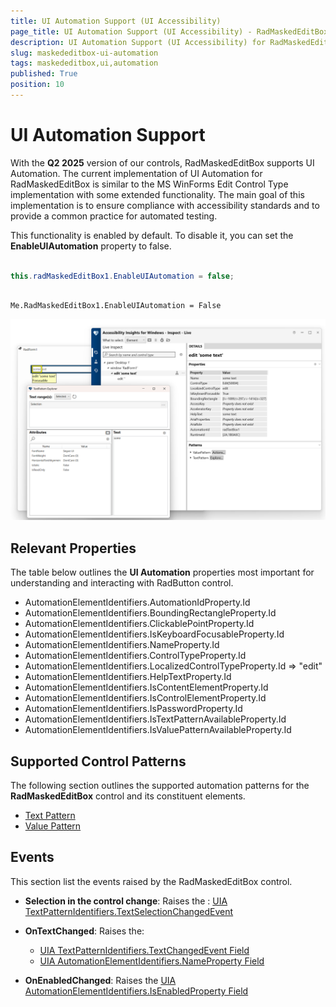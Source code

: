 ```yaml
---
title: UI Automation Support (UI Accessibility)
page_title: UI Automation Support (UI Accessibility) - RadMaskedEditBox
description: UI Automation Support (UI Accessibility) for RadMaskedEditBox.   
slug: maskededitbox-ui-automation
tags: maskededitbox,ui,automation
published: True
position: 10
---
```


# UI Automation Support

With the __Q2 2025__ version of our controls, RadMaskedEditBox supports UI Automation. The current implementation of UI Automation for RadMaskedEditBox is similar to the MS WinForms Edit Control Type implementation with some extended functionality. The main goal of this implementation is to ensure compliance with accessibility standards and to provide a common practice for automated testing. 

This functionality is enabled by default. To disable it, you can set the __EnableUIAutomation__ property to false.


````C#

this.radMaskedEditBox1.EnableUIAutomation = false;

````
````VB.NET

Me.RadMaskedEditBox1.EnableUIAutomation = False

````

![maskedEditBox-ui-automation](images/maskedEditBox-ui-automation001.png)

## Relevant Properties 

The table below outlines the __UI Automation__ properties most important for understanding and interacting with RadButton control.

* AutomationElementIdentifiers.AutomationIdProperty.Id 
* AutomationElementIdentifiers.BoundingRectangleProperty.Id
* AutomationElementIdentifiers.ClickablePointProperty.Id
* AutomationElementIdentifiers.IsKeyboardFocusableProperty.Id
* AutomationElementIdentifiers.NameProperty.Id 
* AutomationElementIdentifiers.ControlTypeProperty.Id
* AutomationElementIdentifiers.LocalizedControlTypeProperty.Id => "edit"
* AutomationElementIdentifiers.HelpTextProperty.Id
* AutomationElementIdentifiers.IsContentElementProperty.Id
* AutomationElementIdentifiers.IsControlElementProperty.Id
* AutomationElementIdentifiers.IsPasswordProperty.Id
* AutomationElementIdentifiers.IsTextPatternAvailableProperty.Id
* AutomationElementIdentifiers.IsValuePatternAvailableProperty.Id

## Supported Control Patterns

The following section outlines the supported automation patterns for the __RadMaskedEditBox__ control and its constituent elements.

* [Text Pattern](https://learn.microsoft.com/en-us/dotnet/api/system.windows.automation.textpattern?view=windowsdesktop-9.0)
* [Value Pattern](https://learn.microsoft.com/en-us/dotnet/api/system.windows.automation.valuepattern?view=windowsdesktop-9.0)

## Events

This section list the events raised by the RadMaskedEditBox control.

* __Selection in the control change__: Raises the :
	[UIA TextPatternIdentifiers.TextSelectionChangedEvent](https://learn.microsoft.com/en-us/dotnet/api/system.windows.automation.textpattern.textselectionchangedevent?view=windowsdesktop-9.0#system-windows-automation-textpattern-textselectionchangedevent)

* __OnTextChanged__: Raises the:
	* [UIA TextPatternIdentifiers.TextChangedEvent Field](https://learn.microsoft.com/en-us/dotnet/api/system.windows.automation.textpatternidentifiers.textchangedevent?view=windowsdesktop-9.0#system-windows-automation-textpatternidentifiers-textchangedevent)
	* [UIA AutomationElementIdentifiers.NameProperty Field](https://learn.microsoft.com/en-us/dotnet/api/system.windows.automation.valuepattern.valueproperty?view=windowsdesktop-9.0)
	
* __OnEnabledChanged__: Raises the [UIA AutomationElementIdentifiers.IsEnabledProperty Field](https://learn.microsoft.com/en-us/dotnet/api/system.windows.automation.automationelementidentifiers.isenabledproperty?view=windowsdesktop-9.0#system-windows-automation-automationelementidentifiers-isenabledproperty)



